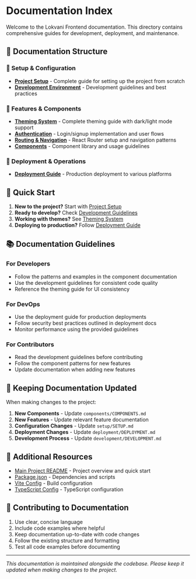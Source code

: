 # Documentation Index

Welcome to the Lokvani Frontend documentation. This directory contains comprehensive guides for development, deployment, and maintenance.

## 📁 Documentation Structure

### 🚀 Setup & Configuration

- **[Project Setup](./setup/SETUP.md)** - Complete guide for setting up the project from scratch
- **[Development Environment](./development/DEVELOPMENT.md)** - Development guidelines and best practices

### 🎨 Features & Components

- **[Theming System](./features/THEMING.md)** - Complete theming guide with dark/light mode support
- **[Authentication](./features/AUTHENTICATION.md)** - Login/signup implementation and user flows
- **[Routing & Navigation](./features/ROUTING.md)** - React Router setup and navigation patterns
- **[Components](./components/COMPONENTS.md)** - Component library and usage guidelines

### 🚀 Deployment & Operations

- **[Deployment Guide](./deployment/DEPLOYMENT.md)** - Production deployment to various platforms

## 🎯 Quick Start

1. **New to the project?** Start with [Project Setup](./setup/SETUP.md)
2. **Ready to develop?** Check [Development Guidelines](./development/DEVELOPMENT.md)
3. **Working with themes?** See [Theming System](./features/THEMING.md)
4. **Deploying to production?** Follow [Deployment Guide](./deployment/DEPLOYMENT.md)

## 📚 Documentation Guidelines

### For Developers

- Follow the patterns and examples in the component documentation
- Use the development guidelines for consistent code quality
- Reference the theming guide for UI consistency

### For DevOps

- Use the deployment guide for production deployments
- Follow security best practices outlined in deployment docs
- Monitor performance using the provided guidelines

### For Contributors

- Read the development guidelines before contributing
- Follow the component patterns for new features
- Update documentation when adding new features

## 🔄 Keeping Documentation Updated

When making changes to the project:

1. **New Components** - Update `components/COMPONENTS.md`
2. **New Features** - Update relevant feature documentation
3. **Configuration Changes** - Update `setup/SETUP.md`
4. **Deployment Changes** - Update `deployment/DEPLOYMENT.md`
5. **Development Process** - Update `development/DEVELOPMENT.md`

## 📖 Additional Resources

- [Main Project README](../README.md) - Project overview and quick start
- [Package.json](../package.json) - Dependencies and scripts
- [Vite Config](../vite.config.ts) - Build configuration
- [TypeScript Config](../tsconfig.json) - TypeScript configuration

## 🤝 Contributing to Documentation

1. Use clear, concise language
2. Include code examples where helpful
3. Keep documentation up-to-date with code changes
4. Follow the existing structure and formatting
5. Test all code examples before documenting

---

_This documentation is maintained alongside the codebase. Please keep it updated when making changes to the project._
